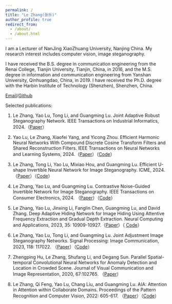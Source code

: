 ```yaml
---
permalink: /
title: "Le Zhang(张乐)"
author_profile: true
redirect_from: 
  - /about/
  - /about.html
---
```


I am a Lecturer of NanJing XiaoZhuang University, Nanjing China. My research interest includes computer vision, image steganography.

I have received the B.S. degree in communication engineering from the Renai College, Tianjin University, Tianjin, China, in 2016, and the M.S. degree in information and communication engineering from Yanshan University, Qinhuangdao, China, in 2019. I have received the Ph.D. degree with the Harbin Institute of Technology (Shenzhen), Shenzhen, China.

[Email](zhangle408@gmail.com)/[Github](https://github.com/zhangle408)


Selected publications:

1. Le Zhang, Yao Lu, Tong Li, and Guangming Lu. Joint Adaptive Robust Steganography Network. IEEE Transactions on Industrial Informatics, 2024.（[Paper](https://ieeexplore.ieee.org/abstract/document/10518172)）

2. Yao Lu, Le Zhang, Xiaofei Yang, and Yicong Zhou. Efficient Harmonic Neural Networks With Compound Discrete Cosine Transform Filters and Shared Reconstruction Filters. IEEE Transactions on Neural Networks and Learning Systems, 2024.（[Paper](https://ieeexplore.ieee.org/document/9783450)）（[Code](https://github.com/zhangle408/EH-Nets)）

3. Le Zhang, Tong Li, Yao Lu, Mixiao Hou, and Guangming Lu. Efficient U-shape Invertible Neural Network for Image Steganography. ICME, 2024.（[Paper](https://ieeexplore.ieee.org/document/10687784)）（[Code](https://github.com/zhangle408/EUIN-Net-EFFICIENT-U-SHAPE-INVERTIBLE-NEURAL-NETWORK-FOR-IMAGE-STEGANOGRAPHY)） 

4. Le Zhang, Yao Lu, and Guangming Lu. Contrastive Noise-Guided Invertible Network for Image Steganography. IEEE Transactions on Consumer Electronics, 2024. （[Paper](https://ieeexplore.ieee.org/document/10780952)）（[Code](https://github.com/zhangle408/CNGI-Net-Contrastive-Noise-Guided-Invertible-Network-for-Image-Steganography)）

5. Le Zhang, Yao Lu, Jinxing Li, Fanglin Chen, Guangming Lu, and David Zhang. Deep Adaptive Hiding Network for Image Hiding Using Attentive Frequency Extraction and Gradual Depth Extraction. Neural Computing and Applications, 2023, 35: 10909-10927.（[Paper](https://link.springer.com/article/10.1007/s00521-023-08274-w)）（ [Code](https://github.com/zhangle408/Deep-adaptive-hiding-network)）

6. Le Zhang, Yao Lu, Tong Li, and Guangming Lu. Joint Adjustment Image Steganography Networks. Signal Processing: Image Communication, 2023, 118: 117022. （[Paper](https://www.sciencedirect.com/science/article/abs/pii/S0923596523001042)）（[Code](https://github.com/zhangle408/Deep-adaptive-hiding-network)）

7. Zhengping Hu, Le Zhang, Shufang Li, and Degang Sun. Parallel Spatial-temporal Convolutional Neural Networks for Anomaly Detection and Location in Crowded Scene. Journal of Visual Communication and Image Representation, 2020, 67:102765. （[Paper](https://www.sciencedirect.com/science/article/abs/pii/S1047320320300158)）

8. Le Zhang, Qi Feng, Yao Lu, Chang Liu, and Guangming Lu. AIA: Attention in Attention within Collaborate Domains. Proceedings of the Pattern Recognition and Computer Vision, 2022: 605-617. （[Paper](https://link.springer.com/chapter/10.1007/978-3-031-18907-4_47)）（[Code](https://github.com/zhangle408/AIA-Attention-in-Attention-)）
